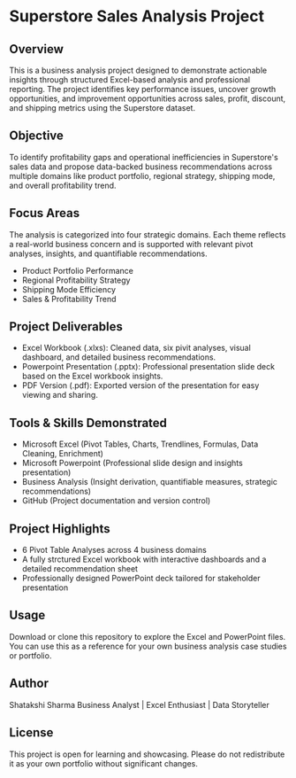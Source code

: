 # Superstore Sales Analysis Project

## Overview
This is a business analysis project designed to demonstrate actionable insights through structured Excel-based analysis and professional reporting. The project identifies key performance issues, uncover growth opportunities, and improvement opportunities across sales, profit, discount, and shipping metrics using the Superstore dataset.

## Objective
To identify profitability gaps and operational inefficiencies in Superstore's sales data and propose data-backed business recommendations across multiple domains like product portfolio, regional strategy, shipping mode, and overall profitability trend.

## Focus Areas 
The analysis is categorized into four strategic domains. Each theme reflects a real-world business concern and is supported with relevant pivot analyses, insights, and quantifiable recommendations.
- Product Portfolio Performance
- Regional Profitability Strategy
- Shipping Mode Efficiency
- Sales & Profitability Trend

## Project Deliverables
- Excel Workbook (.xlxs): Cleaned data, six pivit analyses, visual dashboard, and detailed business recommendations.
- Powerpoint Presentation (.pptx): Professional presentation slide deck based on the Excel workbook insights.
- PDF Version (.pdf): Exported version of the presentation for easy viewing and sharing.

## Tools & Skills Demonstrated
- Microsoft Excel (Pivot Tables, Charts, Trendlines, Formulas, Data Cleaning, Enrichment)
- Microsoft Powerpoint (Professional slide design and insights presentation)
- Business Analysis (Insight derivation, quantifiable measures, strategic recommendations)
- GitHub (Project documentation and version control)

## Project Highlights
- 6 Pivot Table Analyses across 4 business domains
- A fully strctured Excel workbook with interactive dashboards and a detailed recommendation sheet
- Professionally designed PowerPoint deck tailored for stakeholder presentation

## Usage 
Download or clone this repository to explore the Excel and PowerPoint files. You can use this as a reference for your own business analysis case studies or portfolio.

## Author
Shatakshi Sharma
Business Analyst | Excel Enthusiast | Data Storyteller

## License
This project is open for learning and showcasing. Please do not redistribute it as your own portfolio without significant changes.

